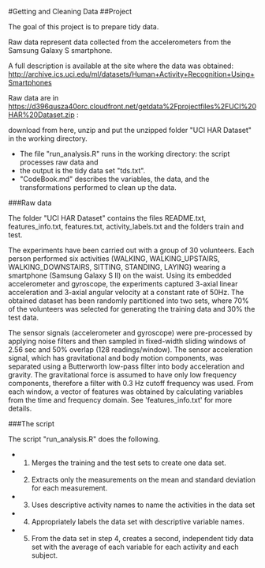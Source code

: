 #Getting and Cleaning Data
##Project 

The goal of this project is to prepare tidy data.

Raw data represent data collected from the accelerometers from the Samsung Galaxy S smartphone. 

A full description is available at the site where the data was obtained: 
http://archive.ics.uci.edu/ml/datasets/Human+Activity+Recognition+Using+Smartphones 

Raw data are in https://d396qusza40orc.cloudfront.net/getdata%2Fprojectfiles%2FUCI%20HAR%20Dataset.zip :

download from here, unzip and put the unzipped folder "UCI HAR Dataset" in the working directory. 


* The file "run_analysis.R" runs in the working directory: the script processes raw data and 
* the output is the tidy data set "tds.txt".
* "CodeBook.md" describes the variables, the data, and the transformations performed to clean up the data.



###Raw data 

The folder "UCI HAR Dataset" contains the files README.txt, features_info.txt, features.txt, activity_labels.txt and the folders train and test.

The experiments have been carried out with a group of 30 volunteers. Each person performed six activities (WALKING, WALKING_UPSTAIRS, WALKING_DOWNSTAIRS, SITTING, STANDING, LAYING) wearing a smartphone (Samsung Galaxy S II) on the waist. Using its embedded accelerometer and gyroscope, the experiments captured 3-axial linear acceleration and 3-axial angular velocity at a constant rate of 50Hz. The obtained dataset has been randomly partitioned into two sets, where 70% of the volunteers was selected for generating the training data and 30% the test data.

The sensor signals (accelerometer and gyroscope) were pre-processed by applying noise filters and then sampled in fixed-width sliding windows of 2.56 sec and 50% overlap (128 readings/window). The sensor acceleration signal, which has gravitational and body motion components, was separated using a Butterworth low-pass filter into body acceleration and gravity. The gravitational force is assumed to have only low frequency components, therefore a filter with 0.3 Hz cutoff frequency was used. From each window, a vector of features was obtained by calculating variables from the time and frequency domain. See 'features_info.txt' for more details. 

###The script

The script "run_analysis.R" does the following.

* 1. Merges the training and the test sets to create one data set.
* 2. Extracts only the measurements on the mean and standard deviation for each measurement. 
* 3. Uses descriptive activity names to name the activities in the data set
* 4. Appropriately labels the data set with descriptive variable names. 
* 5. From the data set in step 4, creates a second, independent tidy data set with the average of each variable for each activity and each subject.


